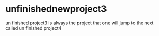 # unfinishednewproject3
un finished project3 is always the project that one will jump to the next called un finished project4
